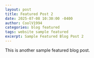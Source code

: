```yaml
---
layout: post
title: Featured Post 2
date: 2025-07-08 10:30:00 -0400
author: CoolV1994
categories: blog featured
tags: website sample featured
excerpt: Sample Featured Blog Post 2
---
```


This is another sample featured blog post.
